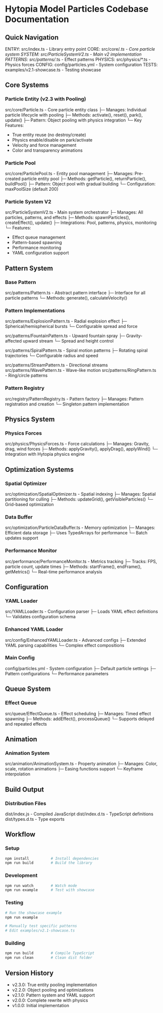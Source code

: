 # Hytopia Model Particles Codebase Documentation

## Quick Navigation
ENTRY:    src/index.ts - Library entry point
CORE:     src/core/*.ts - Core particle system
SYSTEM:   src/ParticleSystemV2.ts - Main v2 implementation  
PATTERNS: src/patterns/*.ts - Effect patterns
PHYSICS:  src/physics/*.ts - Physics forces
CONFIG:   config/particles.yml - System configuration
TESTS:    examples/v2.1-showcase.ts - Testing showcase

## Core Systems

### Particle Entity (v2.3 with Pooling)
src/core/Particle.ts - Core particle entity class
├─ Manages: Individual particle lifecycle with pooling
├─ Methods: activate(), reset(), park(), update()
├─ Pattern: Object pooling with physics integration
└─ Key Features:
   - True entity reuse (no destroy/create)
   - Physics enable/disable on park/activate
   - Velocity and force management
   - Color and transparency animations

### Particle Pool
src/core/ParticlePool.ts - Entity pool management
├─ Manages: Pre-created particle entity pool
├─ Methods: getParticle(), returnParticle(), buildPool()
├─ Pattern: Object pool with gradual building
└─ Configuration: maxPoolSize (default 200)

### Particle System V2
src/ParticleSystemV2.ts - Main system orchestrator
├─ Manages: All particles, patterns, and effects
├─ Methods: spawnParticles(), createEffect(), update()
├─ Integrations: Pool, patterns, physics, monitoring
└─ Features:
   - Effect queue management
   - Pattern-based spawning
   - Performance monitoring
   - YAML configuration support

## Pattern System

### Base Pattern
src/patterns/Pattern.ts - Abstract pattern interface
├─ Interface for all particle patterns
└─ Methods: generate(), calculateVelocity()

### Pattern Implementations
src/patterns/ExplosionPattern.ts - Radial explosion effect
├─ Spherical/hemispherical bursts
└─ Configurable spread and force

src/patterns/FountainPattern.ts - Upward fountain spray
├─ Gravity-affected upward stream
└─ Spread and height control

src/patterns/SpiralPattern.ts - Spiral motion patterns
├─ Rotating spiral trajectories
└─ Configurable radius and speed

src/patterns/StreamPattern.ts - Directional streams
src/patterns/WavePattern.ts - Wave-like motion
src/patterns/RingPattern.ts - Ring/circle patterns

### Pattern Registry
src/registry/PatternRegistry.ts - Pattern factory
├─ Manages: Pattern registration and creation
└─ Singleton pattern implementation

## Physics System

### Physics Forces
src/physics/PhysicsForces.ts - Force calculations
├─ Manages: Gravity, drag, wind forces
├─ Methods: applyGravity(), applyDrag(), applyWind()
└─ Integration with Hytopia physics engine

## Optimization Systems

### Spatial Optimizer
src/optimization/SpatialOptimizer.ts - Spatial indexing
├─ Manages: Spatial partitioning for culling
├─ Methods: updateGrid(), getVisibleParticles()
└─ Grid-based optimization

### Data Buffer
src/optimization/ParticleDataBuffer.ts - Memory optimization
├─ Manages: Efficient data storage
├─ Uses TypedArrays for performance
└─ Batch updates support

### Performance Monitor
src/performance/PerformanceMonitor.ts - Metrics tracking
├─ Tracks: FPS, particle count, update times
├─ Methods: startFrame(), endFrame(), getMetrics()
└─ Real-time performance analysis

## Configuration

### YAML Loader
src/YAMLLoader.ts - Configuration parser
├─ Loads YAML effect definitions
└─ Validates configuration schema

### Enhanced YAML Loader
src/config/EnhancedYAMLLoader.ts - Advanced configs
├─ Extended YAML parsing capabilities
└─ Complex effect compositions

### Main Config
config/particles.yml - System configuration
├─ Default particle settings
├─ Pattern configurations
└─ Performance parameters

## Queue System

### Effect Queue
src/queue/EffectQueue.ts - Effect scheduling
├─ Manages: Timed effect spawning
├─ Methods: addEffect(), processQueue()
└─ Supports delayed and repeated effects

## Animation

### Animation System
src/animation/AnimationSystem.ts - Property animation
├─ Manages: Color, scale, rotation animations
├─ Easing functions support
└─ Keyframe interpolation

## Build Output

### Distribution Files
dist/index.js - Compiled JavaScript
dist/index.d.ts - TypeScript definitions
dist/types.d.ts - Type exports

## Workflow

### Setup
```bash
npm install          # Install dependencies
npm run build        # Build the library
```

### Development
```bash
npm run watch        # Watch mode
npm run example      # Test with showcase
```

### Testing
```bash
# Run the showcase example
npm run example

# Manually test specific patterns
# Edit examples/v2.1-showcase.ts
```

### Building
```bash
npm run build        # Compile TypeScript
npm run clean        # Clean dist folder
```

## Version History
- v2.3.0: True entity pooling implementation
- v2.2.0: Object pooling and optimizations
- v2.1.0: Pattern system and YAML support
- v2.0.0: Complete rewrite with physics
- v1.0.0: Initial implementation
